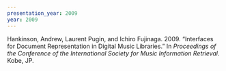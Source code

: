 ```yaml
---
presentation_year: 2009
year: 2009
---
```


Hankinson, Andrew, Laurent Pugin, and Ichiro Fujinaga. 2009. “Interfaces for Document Representation in Digital Music Libraries.” In <i>Proceedings of the Conference of the International Society for Music Information Retrieval</i>. Kobe, JP.